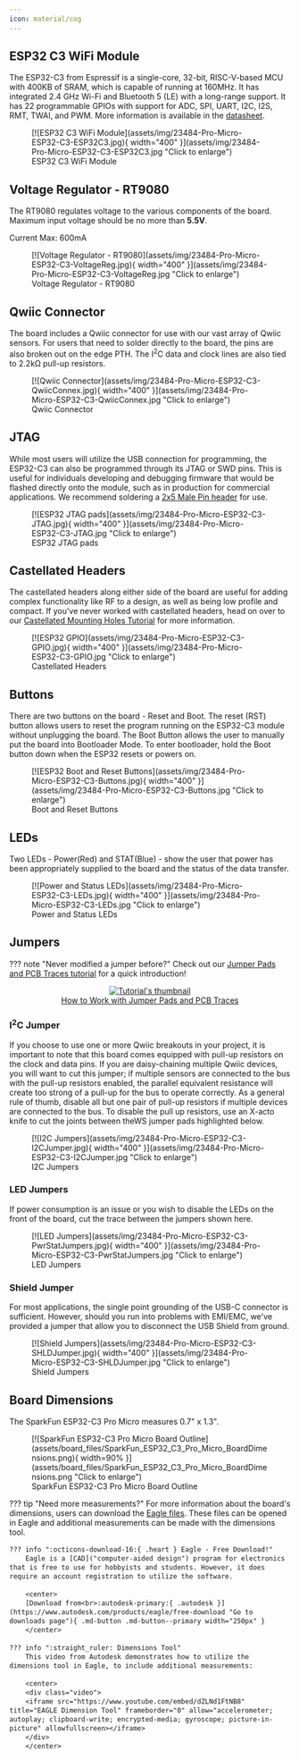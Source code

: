 ```yaml
---
icon: material/cog
---
```


## ESP32 C3 WiFi Module

The ESP32-C3 from Espressif is a single-core, 32-bit, RISC-V-based MCU with 400KB of SRAM, which is capable of running at 160MHz. It has integrated 2.4 GHz Wi-Fi and Bluetooth 5 (LE) with a long-range support. It has 22 programmable GPIOs with support for ADC, SPI, UART, I2C, I2S, RMT, TWAI, and PWM. More information is available in the [datasheet](Documents/esp32-c3-mini-1_datasheet_en.pdf). 


<figure markdown>
[![ESP32 C3 WiFi Module](assets/img/23484-Pro-Micro-ESP32-C3-ESP32C3.jpg){ width="400" }](assets/img/23484-Pro-Micro-ESP32-C3-ESP32C3.jpg "Click to enlarge")
<figcaption markdown>ESP32 C3 WiFi Module</figcaption>
</figure>

## Voltage Regulator - RT9080

The RT9080 regulates voltage to the various components of the board. Maximum input voltage should be no more than <b>5.5V</b>. 

Current Max: 600mA

<figure markdown>
[![Voltage Regulator - RT9080](assets/img/23484-Pro-Micro-ESP32-C3-VoltageReg.jpg){ width="400" }](assets/img/23484-Pro-Micro-ESP32-C3-VoltageReg.jpg "Click to enlarge")
<figcaption markdown>Voltage Regulator - RT9080</figcaption>
</figure>

## Qwiic Connector

The board includes a Qwiic connector for use with our vast array of Qwiic sensors. For users that need to solder directly to the board, the pins are also broken out on the edge PTH. The I<sup>2</sup>C data and clock lines are also tied to 2.2kΩ pull-up resistors.

<figure markdown>
[![Qwiic Connector](assets/img/23484-Pro-Micro-ESP32-C3-QwiicConnex.jpg){ width="400" }](assets/img/23484-Pro-Micro-ESP32-C3-QwiicConnex.jpg "Click to enlarge")
<figcaption markdown>Qwiic Connector</figcaption>
</figure>


## JTAG 

While most users will utilize the USB connection for programming, the ESP32-C3 can also be programmed through its JTAG or SWD pins. This is useful for individuals developing and debugging firmware that would be flashed directly onto the module, such as in production for commercial applications. We recommend soldering a [2x5 Male Pin header](https://www.sparkfun.com/products/15362) for use. 

<figure markdown>
[![ESP32 JTAG pads](assets/img/23484-Pro-Micro-ESP32-C3-JTAG.jpg){ width="400" }](assets/img/23484-Pro-Micro-ESP32-C3-JTAG.jpg "Click to enlarge")
<figcaption markdown>ESP32 JTAG pads</figcaption>
</figure>




## Castellated Headers

The castellated headers along either side of the board are useful for adding complex functionality like RF to a design, as well as being low profile and compact. If you've never worked with castellated headers, head on over to our [Castellated Mounting Holes Tutorial](https://learn.sparkfun.com/tutorials/how-to-solder-castellated-mounting-holes) for more information. 

<figure markdown>
[![ESP32 GPIO](assets/img/23484-Pro-Micro-ESP32-C3-GPIO.jpg){ width="400" }](assets/img/23484-Pro-Micro-ESP32-C3-GPIO.jpg "Click to enlarge")
<figcaption markdown>Castellated Headers</figcaption>
</figure>



## Buttons

There are two buttons on the board - Reset and Boot. The reset (RST) button allows users to reset the program running on the ESP32-C3 module without unplugging the board. The Boot Button allows the user to manually put the board into Bootloader Mode. To enter bootloader, hold the Boot button down when the ESP32 resets or powers on. 

<figure markdown>
[![ESP32 Boot and Reset Buttons](assets/img/23484-Pro-Micro-ESP32-C3-Buttons.jpg){ width="400" }](assets/img/23484-Pro-Micro-ESP32-C3-Buttons.jpg "Click to enlarge")
<figcaption markdown>Boot and Reset Buttons</figcaption>
</figure>



## LEDs

Two LEDs - Power(Red) and STAT(Blue) - show the user that power has been appropriately supplied to the board and the status of the data transfer. 

<figure markdown>
[![Power and Status LEDs](assets/img/23484-Pro-Micro-ESP32-C3-LEDs.jpg){ width="400" }](assets/img/23484-Pro-Micro-ESP32-C3-LEDs.jpg "Click to enlarge")
<figcaption markdown>Power and Status LEDs</figcaption>
</figure>

## Jumpers

??? note "Never modified a jumper before?"
	Check out our <a href="https://learn.sparkfun.com/tutorials/664">Jumper Pads and PCB Traces tutorial</a> for a quick introduction!
	<p align="center">
		<a href="https://learn.sparkfun.com/tutorials/664">
		<img src="https://cdn.sparkfun.com/c/264-148/assets/learn_tutorials/6/6/4/PCB_TraceCutLumenati.jpg" alt="Tutorial's thumbnail"><br>
        How to Work with Jumper Pads and PCB Traces</a>
	</p>

### I<sup>2</sup>C Jumper

If you choose to use one or more Qwiic breakouts in your project, it is important to note that this board comes equipped with pull-up resistors on the clock and data pins. If you are daisy-chaining multiple Qwiic devices, you will want to cut this jumper; if multiple sensors are connected to the bus with the pull-up resistors enabled, the parallel equivalent resistance will create too strong of a pull-up for the bus to operate correctly. As a general rule of thumb, disable all but one pair of pull-up resistors if multiple devices are connected to the bus. To disable the pull up resistors, use an X-acto knife to cut the joints between theWS jumper pads highlighted below.

<figure markdown>
[![I2C Jumpers](assets/img/23484-Pro-Micro-ESP32-C3-I2CJumper.jpg){ width="400" }](assets/img/23484-Pro-Micro-ESP32-C3-I2CJumper.jpg "Click to enlarge")
<figcaption markdown>I2C Jumpers</figcaption>
</figure>

### LED Jumpers

If power consumption is an issue or you wish to disable the LEDs on the front of the board, cut the trace between the jumpers shown here. 

<figure markdown>
[![LED Jumpers](assets/img/23484-Pro-Micro-ESP32-C3-PwrStatJumpers.jpg){ width="400" }](assets/img/23484-Pro-Micro-ESP32-C3-PwrStatJumpers.jpg "Click to enlarge")
<figcaption markdown>LED Jumpers</figcaption>
</figure>

### Shield Jumper

For most applications, the single point grounding of the USB-C connector is sufficient. However, should you run into problems with EMI/EMC, we've provided a jumper that allow you to disconnect the USB Shield from ground.


<figure markdown>
[![Shield Jumpers](assets/img/23484-Pro-Micro-ESP32-C3-SHLDJumper.jpg){ width="400" }](assets/img/23484-Pro-Micro-ESP32-C3-SHLDJumper.jpg "Click to enlarge")
<figcaption markdown>Shield Jumpers</figcaption>
</figure>

## Board Dimensions

The SparkFun ESP32-C3 Pro Micro measures 0.7" x 1.3". 

<figure markdown>
[![SparkFun ESP32-C3 Pro Micro Board Outline](assets/board_files/SparkFun_ESP32_C3_Pro_Micro_BoardDimensions.png){ width=90% }](assets/board_files/SparkFun_ESP32_C3_Pro_Micro_BoardDimensions.png "Click to enlarge")
<figcaption markdown>SparkFun ESP32-C3 Pro Micro Board Outline</figcaption>
</figure>



??? tip "Need more measurements?"
	For more information about the board's dimensions, users can download the [Eagle files](assets/board_files/SparkFun_ESP32_C3_Pro_Micro_EagleFiles.zip). These files can be opened in Eagle and additional measurements can be made with the dimensions tool.

	??? info ":octicons-download-16:{ .heart } Eagle - Free Download!"
		Eagle is a [CAD]("computer-aided design") program for electronics that is free to use for hobbyists and students. However, it does require an account registration to utilize the software.

		<center>
		[Download from<br>:autodesk-primary:{ .autodesk }](https://www.autodesk.com/products/eagle/free-download "Go to downloads page"){ .md-button .md-button--primary width="250px" }
		</center>
	
	??? info ":straight_ruler: Dimensions Tool"
		This video from Autodesk demonstrates how to utilize the dimensions tool in Eagle, to include additional measurements:

		<center>
		<div class="video">
		<iframe src="https://www.youtube.com/embed/dZLNd1FtNB8" title="EAGLE Dimension Tool" frameborder="0" allow="accelerometer; autoplay; clipboard-write; encrypted-media; gyroscope; picture-in-picture" allowfullscreen></iframe>
		</div>
		</center>



